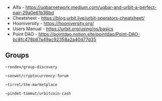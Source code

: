 * Alfa - https://uqbarnetwork.medium.com/uqbar-and-urbit-a-perfect-pair-29a0e61b36bd
* Cheatsheet - https://blog.urbit.live/urbit-operators-cheatsheet/
* Hooniversity - https://hooniversity.org/
* Users Manual - https://urbit.org/using/os/basics
* Point DAO - https://pointdao.notion.site/pointdao/Point-DAO-bc8fc478b67a49ac92358a2a40d77d35
## Groups 
```
~rondev/group-discovery
```
```
~sonwet/cryptocurrency-forum
```
```
~tirrel/the-marketplace
```
```
~pindet-timmut/urbitcoin-cash
```
